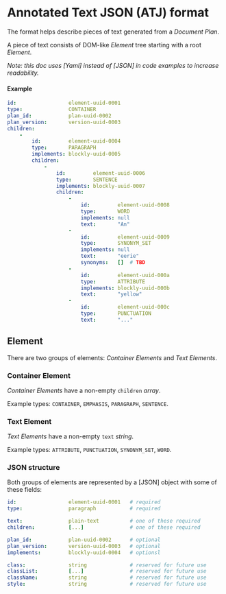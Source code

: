 #   Annotated Text JSON (ATJ) format

The format helps describe pieces of text generated from a _Document Plan_.

A piece of text consists of DOM-like _Element_ tree starting with a root _Element_.

_*Note:* this doc uses [Yaml] instead of [JSON] in code examples to increase readability._

####    Example

```yaml
id:                 element-uuid-0001
type:               CONTAINER
plan_id:            plan-uuid-0002
plan_version:       version-uuid-0003
children:
    -
        id:         element-uuid-0004
        type:       PARAGRAPH
        implements: blockly-uuid-0005
        children:
            -
                id:         element-uuid-0006
                type:       SENTENCE
                implements: blockly-uuid-0007
                children:
                    -
                        id:         element-uuid-0008
                        type:       WORD
                        implements: null
                        text:       "An"
                    -
                        id:         element-uuid-0009
                        type:       SYNONYM_SET
                        implements: null
                        text:       "eerie"
                        synonyms:   []  # TBD
                    -
                        id:         element-uuid-000a
                        type:       ATTRIBUTE
                        implements: blockly-uuid-000b
                        text:       "yellow"
                    -
                        id:         element-uuid-000c
                        type:       PUNCTUATION
                        text:       "..."
```

## Element

There are two groups of elements: _Container Elements_ and _Text Elements_.

### Container Element

_Container Elements_ have a non-empty `children` _array_.

Example types: `CONTAINER`, `EMPHASIS`, `PARAGRAPH`, `SENTENCE`.

### Text Element

_Text Elements_ have a non-empty `text` _string_.

Example types: `ATTRIBUTE`, `PUNCTUATION`, `SYNONYM_SET`, `WORD`.

### JSON structure

Both groups of elements are represented by a [JSON] object with some of these fields:

```yaml
id:                 element-uuid-0001   # required
type:               paragraph           # required

text:               plain-text          # one of these required
children:           [...]               # one of these required

plan_id:            plan-uuid-0002      # optional
plan_version:       version-uuid-0003   # optional
implements:         blockly-uuid-0004   # optionsl

class:              string              # reserved for future use
classList:          [...]               # reserved for future use
className:          string              # reserved for future use
style:              string              # reserved for future use
```
